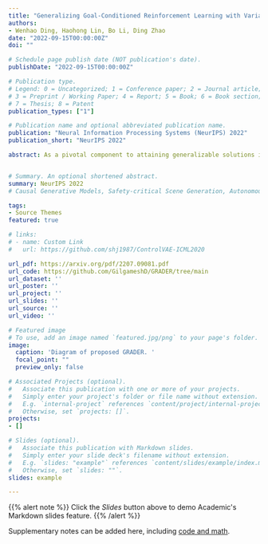 ```yaml
---
title: "Generalizing Goal-Conditioned Reinforcement Learning with Variational Causal Reasoning"
authors:
- Wenhao Ding, Haohong Lin, Bo Li, Ding Zhao
date: "2022-09-15T00:00:00Z"
doi: ""

# Schedule page publish date (NOT publication's date).
publishDate: "2022-09-15T00:00:00Z"

# Publication type.
# Legend: 0 = Uncategorized; 1 = Conference paper; 2 = Journal article;
# 3 = Preprint / Working Paper; 4 = Report; 5 = Book; 6 = Book section;
# 7 = Thesis; 8 = Patent
publication_types: ["1"]

# Publication name and optional abbreviated publication name.
publication: "Neural Information Processing Systems (NeurIPS) 2022"
publication_short: "NeurIPS 2022"

abstract: As a pivotal component to attaining generalizable solutions in human intelligence, reasoning provides great potential for reinforcement learning (RL) agents' generalization towards varied goals by summarizing part-to-whole arguments and discovering cause-and-effect relations. However, how to discover and represent causalities remains a huge gap that hinders the development of causal RL. In this paper, we augment Goal-Conditioned RL (GCRL) with Causal Graph (CG), a structure built upon the relation between objects and events. We novelly formulate the GCRL problem into variational likelihood maximization with CG as latent variables. To optimize the derived objective, we propose a framework with theoretical performance guarantees that alternates between two steps, i.e. using interventional data to estimate the posterior of CG; using CG to learn generalizable models and interpretable policies. Due to the lack of public benchmarks that verify generalization capability under reasoning, we design nine tasks and then empirically show the effectiveness of the proposed method against five baselines on these tasks. Further theoretical analysis shows that our performance improvement is attributed to the virtuous cycle of causal discovery, transition modeling, and policy training, which aligns with the experimental evidence in extensive ablation studies.


# Summary. An optional shortened abstract.
summary: NeurIPS 2022
# Causal Generative Models, Safety-critical Scene Generation, Autonomous driving

tags:
- Source Themes
featured: true

# links:
# - name: Custom Link
#   url: https://github.com/shj1987/ControlVAE-ICML2020

url_pdf: https://arxiv.org/pdf/2207.09081.pdf
url_code: https://github.com/GilgameshD/GRADER/tree/main
url_dataset: ''
url_poster: ''
url_project: ''
url_slides: ''
url_source: ''
url_video: ''

# Featured image
# To use, add an image named `featured.jpg/png` to your page's folder. 
image:
  caption: 'Diagram of proposed GRADER. '
  focal_point: ""
  preview_only: false

# Associated Projects (optional).
#   Associate this publication with one or more of your projects.
#   Simply enter your project's folder or file name without extension.
#   E.g. `internal-project` references `content/project/internal-project/index.md`.
#   Otherwise, set `projects: []`.
projects:
- []

# Slides (optional).
#   Associate this publication with Markdown slides.
#   Simply enter your slide deck's filename without extension.
#   E.g. `slides: "example"` references `content/slides/example/index.md`.
#   Otherwise, set `slides: ""`.
slides: example

---
```


{{% alert note %}}
Click the *Slides* button above to demo Academic's Markdown slides feature.
{{% /alert %}}

Supplementary notes can be added here, including [code and math](https://sourcethemes.com/academic/docs/writing-markdown-latex/).
